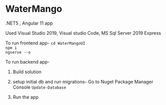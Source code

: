 # WaterMango
.NET5 , Angular 11 app

Used Visual Studio 2019, Visual studio Code, MS Sql Server 2019 Express

To run frontend app- 
```cd WaterMangoUI``` <br>
```npm i``` <br>
```ngserve --o```


To run backend app-
1. Build solution

2. setup initial db and run migrations-
Go to Nuget Package Manager Console
```Update-Database```

3. Run the app

